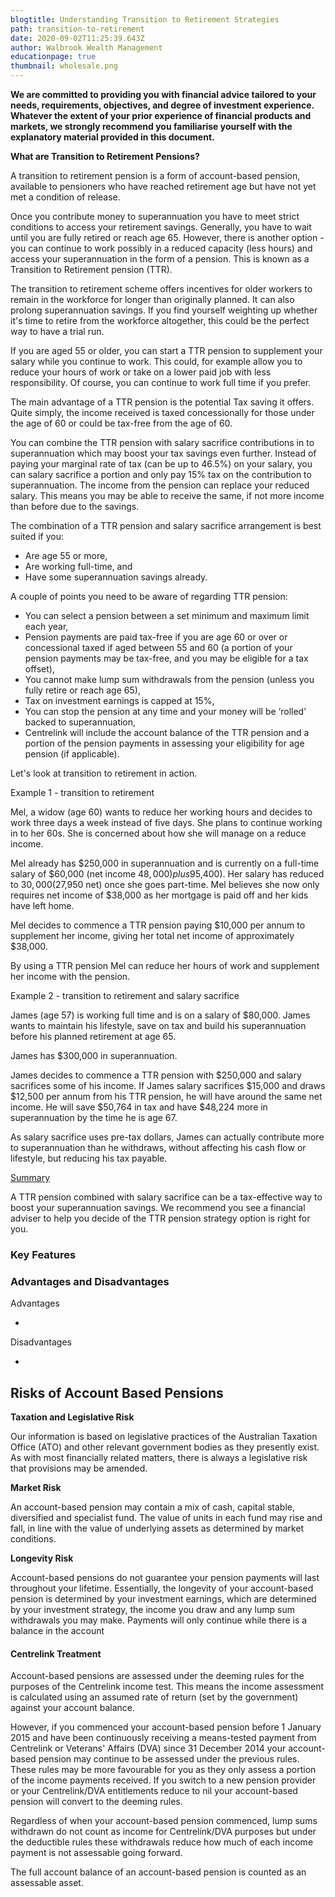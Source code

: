 ```yaml
---
blogtitle: Understanding Transition to Retirement Strategies
path: transition-to-retirement
date: 2020-09-02T11:25:39.643Z
author: Walbrook Wealth Management
educationpage: true
thumbnail: wholesale.png
---
```

**We are committed to providing you with financial advice tailored to your needs, requirements, objectives, and degree of investment experience. Whatever the extent of your prior experience of financial products and markets, we strongly recommend you familiarise yourself with the explanatory material provided in this document.**



**What are Transition to Retirement Pensions?**

A transition to retirement pension is a form of account-based pension, available to pensioners who have reached retirement age but have not yet met a condition of release.

Once you contribute money to superannuation you have to meet strict conditions to access your retirement savings. Generally, you have to wait until you are fully retired or reach age 65. However, there is another option - you can continue to work possibly in a reduced capacity (less hours) and access your superannuation in the form of a pension. This is known as a Transition to Retirement pension (TTR).

The transition to retirement scheme offers incentives for older workers to remain in the workforce for longer than originally planned. It can also prolong superannuation savings. If you find yourself weighting up whether it's time to retire from the workforce altogether, this could be the perfect way to have a trial run.

If you are aged 55 or older, you can start a TTR pension to supplement your salary while you continue to work. This could, for example allow you to reduce your hours of work or take on a lower paid job with less responsibility. Of course, you can continue to work full time if you prefer.

The main advantage of a TTR pension is the potential Tax saving it offers. Quite simply, the income received is taxed concessionally for those under the age of 60 or could be tax-free from the age of 60.

You can combine the TTR pension with salary sacrifice contributions in to superannuation which may boost your tax savings even further. Instead of paying your marginal rate of tax (can be up to 46.5%) on your salary, you can salary sacrifice a portion and only pay 15% tax on the contribution to superannuation. The income from the pension can replace your reduced salary. This means you may be able to receive the same, if not more income than before due to the savings.

The combination of a TTR pension and salary sacrifice arrangement is best suited if you:

* Are age 55 or more,
* Are working full-time, and
* Have some superannuation savings already.

A couple of points you need to be aware of regarding TTR pension:

* You can select a pension between a set minimum and maximum limit each year,
* Pension payments are paid tax-free if you are age 60 or over or concessional taxed if aged between 55 and 60 (a portion of your pension payments may be tax-free, and you may be eligible for a tax offset),
* You cannot make lump sum withdrawals from the pension (unless you fully retire or reach age 65),
* Tax on investment earnings is capped at 15%,
* You can stop the pension at any time and your money will be ‘rolled' backed to superannuation,
* Centrelink will include the account balance of the TTR pension and a portion of the pension payments in assessing your eligibility for age pension (if applicable).

Let's look at transition to retirement in action.

Example 1 - transition to retirement

Mel, a widow (age 60) wants to reduce her working hours and decides to work three days a week instead of five days. She plans to continue working in to her 60s. She is concerned about how she will manage on a reduce income.

Mel already has $250,000 in superannuation and is currently on a full-time salary of $60,000 (net income $48,000) plus 9% employer super contributions ($5,400). Her salary has reduced to $30,000 ($27,950 net) once she goes part-time. Mel believes she now only requires net income of $38,000 as her mortgage is paid off and her kids have left home.

Mel decides to commence a TTR pension paying $10,000 per annum to supplement her income, giving her total net income of approximately $38,000.

By using a TTR pension Mel can reduce her hours of work and supplement her income with the pension.

Example 2 - transition to retirement and salary sacrifice

James (age 57) is working full time and is on a salary of $80,000. James wants to maintain his lifestyle, save on tax and build his superannuation before his planned retirement at age 65.

James has $300,000 in superannuation.

James decides to commence a TTR pension with $250,000 and salary sacrifices some of his income. If James salary sacrifices $15,000 and draws $12,500 per annum from his TTR pension, he will have around the same net income. He will save $50,764 in tax and have $48,224 more in superannuation by the time he is age 67.

As salary sacrifice uses pre-tax dollars, James can actually contribute more to superannuation than he withdraws, without affecting his cash flow or lifestyle, but reducing his tax payable.

[Summary](<>)

A TTR pension combined with salary sacrifice can be a tax-effective way to boost your superannuation savings. We recommend you see a financial adviser to help you decide of the TTR pension strategy option is right for you.

### Key Features



### Advantages and Disadvantages

Advantages

*

Disadvantages

*

## Risks of Account Based Pensions

**Taxation and Legislative Risk**

Our information is based on legislative practices of the Australian Taxation Office (ATO) and other relevant government bodies as they presently exist. As with most financially related matters, there is always a legislative risk that provisions may be amended.

**Market Risk**

An account-based pension may contain a mix of cash, capital stable, diversified and specialist fund. The value of units in each fund may rise and fall, in line with the value of underlying assets as determined by market conditions.

**Longevity Risk**

Account-based pensions do not guarantee your pension payments will last throughout your lifetime. Essentially, the longevity of your account-based pension is determined by your investment earnings, which are determined by your investment strategy, the income you draw and any lump sum withdrawals you may make. Payments will only continue while there is a balance in the account

#### Centrelink Treatment

Account-based pensions are assessed under the deeming rules for the purposes of the Centrelink income test. This means the income assessment is calculated using an assumed rate of return (set by the government) against your account balance.

However, if you commenced your account-based pension before 1 January 2015 and have been continuously receiving a means-tested payment from Centrelink or Veterans' Affairs (DVA) since 31 December 2014 your account-based pension may continue to be assessed under the previous rules. These rules may be more favourable for you as they only assess a portion of the income payments received. If you switch to a new pension provider or your Centrelink/DVA entitlements reduce to nil your account-based pension will convert to the deeming rules.

Regardless of when your account-based pension commenced, lump sums withdrawn do not count as income for Centrelink/DVA purposes but under the deductible rules these withdrawals reduce how much of each income payment is not assessable going forward.

The full account balance of an account-based pension is counted as an assessable asset.